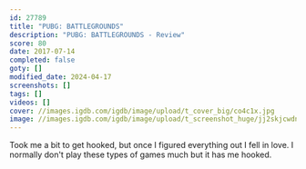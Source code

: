 ```yaml
---
id: 27789
title: "PUBG: BATTLEGROUNDS"
description: "PUBG: BATTLEGROUNDS - Review"
score: 80
date: 2017-07-14
completed: false
goty: []
modified_date: 2024-04-17
screenshots: []
tags: []
videos: []
cover: //images.igdb.com/igdb/image/upload/t_cover_big/co4c1x.jpg
image: //images.igdb.com/igdb/image/upload/t_screenshot_huge/jj2skjcwdnv0qavbutlh.jpg
---
```

Took me a bit to get hooked, but once I figured everything out I fell in love. I normally don't play these types of games much but it has me hooked.